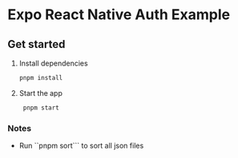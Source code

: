 # Expo React Native Auth Example

## Get started

1. Install dependencies

   ```bash
   pnpm install
   ```

2. Start the app

   ```bash
    pnpm start
   ```


### Notes
  * Run ``pnpm sort``` to sort all json files